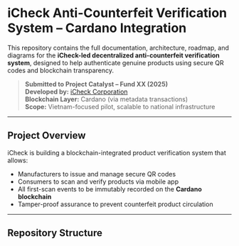# iCheck Anti-Counterfeit Verification System – Cardano Integration

This repository contains the full documentation, architecture, roadmap, and diagrams for the **iCheck-led decentralized anti-counterfeit verification system**, designed to help authenticate genuine products using secure QR codes and blockchain transparency.

> **Submitted to Project Catalyst – Fund XX (2025)**  
> **Developed by:** [iCheck Corporation](https://icheck.vn)  
> **Blockchain Layer:** Cardano (via metadata transactions)  
> **Scope:** Vietnam-focused pilot, scalable to national infrastructure

---

## Project Overview

iCheck is building a blockchain-integrated product verification system that allows:

- Manufacturers to issue and manage secure QR codes
- Consumers to scan and verify products via mobile app
- All first-scan events to be immutably recorded on the **Cardano blockchain**
- Tamper-proof assurance to prevent counterfeit product circulation

---

## Repository Structure

